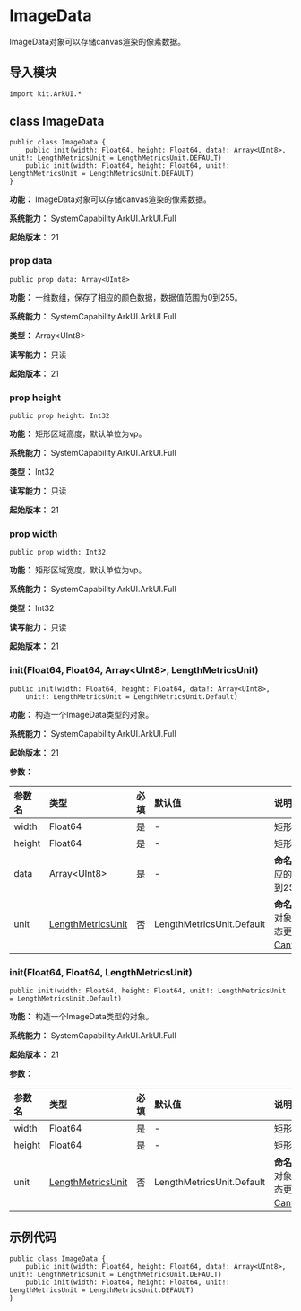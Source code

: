 # ImageData

ImageData对象可以存储canvas渲染的像素数据。

## 导入模块

```cangjie
import kit.ArkUI.*
```

## class ImageData

```cangjie
public class ImageData {
    public init(width: Float64, height: Float64, data!: Array<UInt8>, unit!: LengthMetricsUnit = LengthMetricsUnit.DEFAULT)
    public init(width: Float64, height: Float64, unit!: LengthMetricsUnit = LengthMetricsUnit.DEFAULT)
}
```

**功能：** ImageData对象可以存储canvas渲染的像素数据。

**系统能力：** SystemCapability.ArkUI.ArkUI.Full

**起始版本：** 21

### prop data

```cangjie
public prop data: Array<UInt8>
```

**功能：** 一维数组，保存了相应的颜色数据，数据值范围为0到255。

**系统能力：** SystemCapability.ArkUI.ArkUI.Full

**类型：** Array\<UInt8>

**读写能力：** 只读

**起始版本：** 21

### prop height

```cangjie
public prop height: Int32
```

**功能：** 矩形区域高度，默认单位为vp。

**系统能力：** SystemCapability.ArkUI.ArkUI.Full

**类型：** Int32

**读写能力：** 只读

**起始版本：** 21

### prop width

```cangjie
public prop width: Int32
```

**功能：** 矩形区域宽度，默认单位为vp。

**系统能力：** SystemCapability.ArkUI.ArkUI.Full

**类型：** Int32

**读写能力：** 只读

**起始版本：** 21

### init(Float64, Float64, Array\<UInt8>, LengthMetricsUnit)

```cangjie
public init(width: Float64, height: Float64, data!: Array<UInt8>,
    unit!: LengthMetricsUnit = LengthMetricsUnit.Default)
```

**功能：** 构造一个ImageData类型的对象。

**系统能力：** SystemCapability.ArkUI.ArkUI.Full

**起始版本：** 21

**参数：**

|参数名|类型|必填|默认值|说明|
|:---|:---|:---|:---|:---|
|width|Float64|是|-|矩形区域宽度，默认单位为vp。|
|height|Float64|是|-|矩形区域高度，默认单位为vp。|
|data|Array\<UInt8>|是|-|**命名参数。** 一维数组，保存了相应的颜色数据，数据值范围为0到255。|
|unit|[LengthMetricsUnit](./cj-common-types.md#enum-lengthmetricsunit)|否|LengthMetricsUnit.Default|**命名参数。** 用来配置ImageData对象的单位模式，配置后无法动态更改，配置方法同[CanvasRenderingContext2D](./cj-canvas-drawing-canvasrenderingcontext2d.md#class-canvasrenderingcontext2d)。|

### init(Float64, Float64, LengthMetricsUnit)

```cangjie
public init(width: Float64, height: Float64, unit!: LengthMetricsUnit = LengthMetricsUnit.Default)
```

**功能：** 构造一个ImageData类型的对象。

**系统能力：** SystemCapability.ArkUI.ArkUI.Full

**起始版本：** 21

**参数：**

|参数名|类型|必填|默认值|说明|
|:---|:---|:---|:---|:---|
|width|Float64|是|-|矩形区域宽度，默认单位为vp。|
|height|Float64|是|-|矩形区域高度，默认单位为vp。|
|unit|[LengthMetricsUnit](./cj-common-types.md#enum-lengthmetricsunit)|否|LengthMetricsUnit.Default|**命名参数。** 用来配置ImageData对象的单位模式，配置后无法动态更改，配置方法同[CanvasRenderingContext2D](./cj-canvas-drawing-canvasrenderingcontext2d.md#class-canvasrenderingcontext2d)。|

## 示例代码

<!-- run -->

```cangjie
public class ImageData {
    public init(width: Float64, height: Float64, data!: Array<UInt8>, unit!: LengthMetricsUnit = LengthMetricsUnit.DEFAULT)
    public init(width: Float64, height: Float64, unit!: LengthMetricsUnit = LengthMetricsUnit.DEFAULT)
}
```
